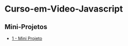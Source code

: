 # Curso-em-Video-Javascript

## Mini-Projetos

* <a href="https://genilsoncavalcante-freelancer.github.io/Curso-em-Video-Javascript/index.html">1 - Mini Projeto</a>
